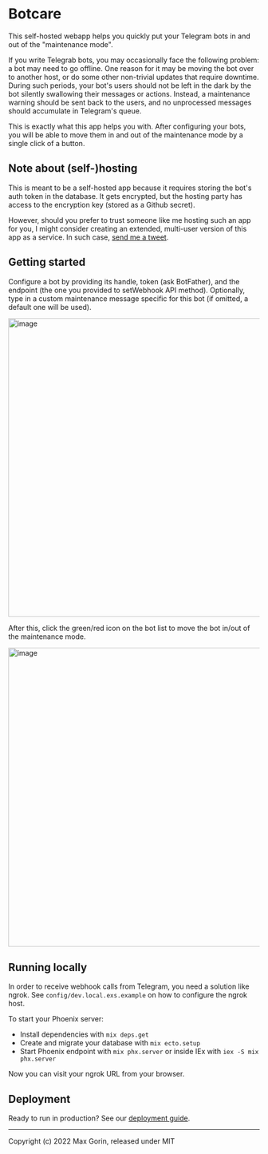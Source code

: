 # Botcare

This self-hosted webapp helps you quickly put your Telegram bots in and out of the "maintenance mode".

If you write Telegrab bots, you may occasionally face the following problem: a bot may need to go offline. One reason for
it may be moving the bot over to another host, or do some other non-trivial updates that require downtime. During such
periods, your bot's users should not be left in the dark by the bot silently swallowing their messages or actions.
Instead, a maintenance warning should be sent back to the users, and no unprocessed messages should accumulate in
Telegram's queue.

This is exactly what this app helps you with. After configuring your bots, you will be able to move them in and out of
the maintenance mode by a single click of a button.

## Note about (self-)hosting

This is meant to be a self-hosted app because it requires storing the bot's auth token in the database. It gets
encrypted, but the hosting party has access to the encryption key (stored as a Github secret).

However, should you prefer to trust someone like me hosting such an app for you, I might consider creating an extended,
multi-user version of this app as a service. In such case, [send me a tweet](https://twitter.com/mxgrn).

## Getting started

Configure a bot by providing its handle, token (ask BotFather), and the endpoint (the one you provided to setWebhook API
method). Optionally, type in a custom maintenance message specific for this bot (if omitted, a default one will be used).

<img width="598" alt="image" src="https://user-images.githubusercontent.com/33935/189493275-ecf27190-edb7-4cb8-88a9-ab73e8258b9a.png">

After this, click the green/red icon on the bot list to move the bot in/out of the maintenance mode.

<img width="599" alt="image" src="https://user-images.githubusercontent.com/33935/189493316-1e6f1248-a627-4acc-aaf6-82eac02fc4f7.png">

## Running locally

In order to receive webhook calls from Telegram, you need a solution like ngrok. See `config/dev.local.exs.example` on
how to configure the ngrok host.

To start your Phoenix server:

  * Install dependencies with `mix deps.get`
  * Create and migrate your database with `mix ecto.setup`
  * Start Phoenix endpoint with `mix phx.server` or inside IEx with `iex -S mix phx.server`

Now you can visit your ngrok URL from your browser.

## Deployment

Ready to run in production? See our [deployment guide](DEPLOYMENT.md).

---

Copyright (c) 2022 Max Gorin, released under MIT
